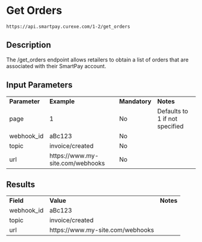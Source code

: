 # Get Orders

~~~
https://api.smartpay.curexe.com/1-2/get_orders
~~~

## Description

The /get_orders endpoint allows retailers to obtain a list of orders that are associated with their SmartPay account.

## Input Parameters

<table>
  <tr>
    <td><b>Parameter</b></td>
    <td><b>Example</b></td>
    <td><b>Mandatory</b></td>
    <td><b>Notes</b></td>
  </tr>
  <tr>
    <td>page</td>
    <td>1</td>
    <td>No</td>
    <td>Defaults to 1 if not specified</td>
  </tr>
  <tr>
    <td>webhook_id</td>
    <td>aBc123</td>
    <td>No</td>
    <td></td>
  </tr>
  <tr>
    <td>topic</td>
    <td>invoice/created</td>
    <td>No</td>
    <td></td>
  </tr>
  <tr>
    <td>url</td>
    <td>https://www.my-site.com/webhooks</td>
    <td>No</td>
    <td></td>
  </tr>
</table>

## Results

<table>
  <tr>
    <td><b>Field</b></td>
    <td><b>Value</b></td>
    <td><b><b>Notes</b></b></td>
  </tr>
  <tr>
    <td>webhook_id</td>
    <td>aBc123</td>
    <td></td>
  </tr>
  <tr>
    <td>topic</td>
    <td>invoice/created</td>
    <td></td>
  </tr>
  <tr>
    <td>url</td>
    <td>https://www.my-site.com/webhooks</td>
    <td></td>
  </tr>
</table>
